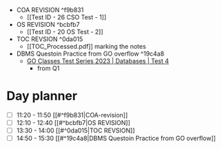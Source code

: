 - COA REVISION ^f9b831
	- [[Test ID - 26 CSO Test - 1]]
- OS REVISION ^bcbfb7
	- [[Test ID - 20 OS Test - 2]]
- TOC REVSION ^0da015
	- [[TOC_Processed.pdf]] marking the notes
- DBMS Questoin Practice from GO overflow ^19c4a8
	- [GO Classes Test Series 2023 | Databases | Test 4](https://uxkhzfstdjcborfuyyknhkhbyfnskrywvveioufkbjkupomnptjwvhbavkysuhi.vercel.app/gateoverflow.in/quiz/results.html?exam_id=386&test_id=19)
		- from Q1
# Day planner

- [ ] 11:20 - 11:50 [[#^f9b831|COA-revision]]
- [ ] 12:10 - 12:40 [[#^bcbfb7|OS REVISION]]
- [ ] 13:30 - 14:00 [[#^0da015|TOC REVSION]]
- [ ] 14:50 - 15:30 [[#^19c4a8|DBMS Questoin Practice from GO overflow]]